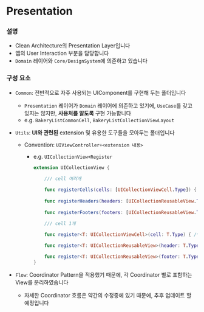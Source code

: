 #  Presentation

### 설명

- Clean Architecture의 Presentation Layer입니다
- 앱의 User Interaction 부분을 담당합니다
- `Domain` 레이어와 `Core/DesignSystem`에 의존하고 있습니다


### 구성 요소
- `Common`: 전반적으로 자주 사용되는 UIComponent를 구현해 두는 폴더입니다
    - `Presentation` 레이어가 `Domain` 레이어에 의존하고 있기에, `UseCase`를 갖고 있지는 않지만, **사용처를 알도록** 구현 가능합니다
    - e.g. `BakeryListCommonCell`, `BakeryListCollectionViewLayout`

- `Utils`: **UI와 관련된** extension 및 유용한 도구들을 모아두는 폴더입니다
    - Convention: `UIViewController+<extension 내용>`

        - e.g. `UICollectionView+Register`
            ```swift
            extension UICollectionView {
        
                /// cell 여러개
                
                func registerCells(cells: [UICollectionViewCell.Type]) { /* implementation */ }
                
                func registerHeaders(headers: [UICollectionReusableView.Type]) { /* implementation */ }
                
                func registerFooters(footers: [UICollectionReusableView.Type]) { /* implementation */ }
    
                /// cell 1개
    
                func register<T: UICollectionViewCell>(cell: T.Type) { /* implementation */ }
    
                func register<T: UICollectionReusableView>(header: T.Type) { /* implementation */ }
                
                func register<T: UICollectionReusableView>(footer: T.Type) { /* implementation */ }
            }
            ```

- `Flow`: Coordinator Pattern을 적용했기 때문에, 각 Coordinator 별로 포함하는 View를 분리하였습니다
    - 자세한 Coordinator 흐름은 약간의 수정중에 있기 때문에, 추후 업데이트 할 예정입니다
